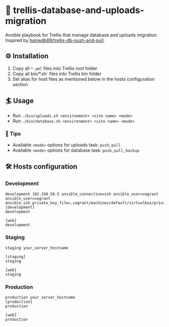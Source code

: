 # 🎩 trellis-database-and-uploads-migration
Ansible playbook for Trellis that manage database and uploads migration. Inspired by [hamedb89/trellis-db-push-and-pull](https://github.com/hamedb89/trellis-db-push-and-pull).

## ⚙️ Installation
1. Copy all `*.yml` files into Trellis root folder
2. Copy all bin/*.sh` files into Trellis bin folder
3. Set alias for host files as mentioned below in the hosts configuration section

## 🏄 Usage
* Run `./bin/uploads.sh <environment> <site name> <mode>`
* Run `./bin/database.sh <environment> <site name> <mode>`

### 📌 Tips
* Available `<mode>` options for uploads task: `push`, `pull`
* Available `<mode>` options for database task: `push`, `pull`, `backup`

## 🛠 Hosts configuration
### Development

```
development 192.168.50.5 ansible_connection=ssh ansible_user=vagrant ansible_user=vagrant ansible_ssh_private_key_file=.vagrant/machines/default/virtualbox/private_key
[development]
development

[web]
development
```

### Staging

```
staging your_server_hostname

[staging]
staging

[web]
staging
```


### Production
```
production your_server_hostname
[production]
production

[web]
production
```
